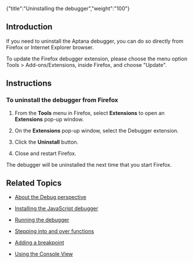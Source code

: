 {"title":"Uninstalling the debugger","weight":"100"}

## Introduction

If you need to uninstall the Aptana debugger, you can do so directly from Firefox or Internet Explorer browser.

To update the Firefox debugger extension, please choose the menu option Tools > Add-ons/Extensions, inside Firefox, and choose "Update".

## Instructions

### To uninstall the debugger from Firefox

1. From the **Tools** menu in Firefox, select **Extensions** to open an **Extensions** pop-up window.

2. On the **Extensions** pop-up window, select the Debugger extension.

3. Click the **Uninstall** button.

4. Close and restart Firefox.

The debugger will be uninstalled the next time that you start Firefox.

## Related Topics

* [About the Debug perspective](/docs/appc/Axway_Appcelerator_Studio/Axway_Appcelerator_Studio_Guide/Web_Development/JavaScript_Development/Debugging_JavaScript/About_the_Debug_perspective/)

* [Installing the JavaScript debugger](/docs/appc/Axway_Appcelerator_Studio/Axway_Appcelerator_Studio_Guide/Web_Development/JavaScript_Development/Debugging_JavaScript/Installing_the_JavaScript_debugger/)

* [Running the debugger](/docs/appc/Axway_Appcelerator_Studio/Axway_Appcelerator_Studio_Guide/Web_Development/JavaScript_Development/Debugging_JavaScript/Running_the_debugger/)

* [Stepping into and over functions](/docs/appc/Axway_Appcelerator_Studio/Axway_Appcelerator_Studio_Guide/Web_Development/JavaScript_Development/Debugging_JavaScript/Stepping_into_and_over_functions/)

* [Adding a breakpoint](/docs/appc/Axway_Appcelerator_Studio/Axway_Appcelerator_Studio_Guide/Web_Development/JavaScript_Development/Debugging_JavaScript/Adding_a_breakpoint/)

* [Using the Console View](/docs/appc/Axway_Appcelerator_Studio/Axway_Appcelerator_Studio_Guide/Web_Development/JavaScript_Development/Debugging_JavaScript/Using_the_Console_View/)
